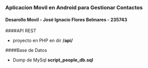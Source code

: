 ### Aplicacion Movil en Android para Gestionar Contactos
#### Desarollo Movil - José Ignacio Flores Belmares - 235743


####API REST 
- proyecto en PHP en dir **/api/**

####Base de Datos
- Dump de MySql **script_people_db.sql**


